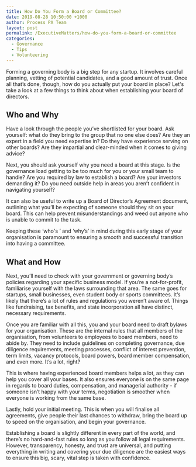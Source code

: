 ```yaml
---
title: How Do You Form a Board or Committee?
date: 2019-08-28 10:50:00 +1000
author: Process PA Team
layout: post
permalink: /ExecutiveMatters/how-do-you-form-a-board-or-committee
categories:
  - Governance
  - Tips
  - Volunteering
---
```


Forming a governing body is a big step for any startup. It involves careful planning, vetting of potential candidates, and a good amount of trust. Once all that’s done, though, how do you actually put your board in place? Let's take a look at a few things to think about when establishing your board of directors.

## **Who and Why**

Have a look through the people you’ve shortlisted for your board. Ask yourself: what do they bring to the group that no one else does? Are they an expert in a field you need expertise in? Do they have experience serving on other boards? Are they impartial and clear-minded when it comes to giving advice?&nbsp;

Next, you should ask yourself why you need a board at this stage. Is the governance load getting to be too much for you or your small team to handle? Are you required by law to establish a board? Are your investors demanding it? Do you need outside help in areas you aren’t confident in navigating yourself?

It can also be useful to write up a Board of Director’s Agreement document, outlining what you’ll be expecting of someone should they sit on your board. This can help prevent misunderstandings and weed out anyone who is unable to commit to the task.

Keeping these ‘who's ’ and ‘why’s’ in mind during this early stage of your organisation is paramount to ensuring a smooth and successful transition into having a committee.

## **What and How**

Next, you’ll need to check with your government or governing body’s policies regarding your specific business model. If you’re a not-for-profit, familiarise yourself with the laws surrounding that area. The same goes for startups, small businesses, even student body or sports committees. It’s likely that there’s a lot of rules and regulations you weren’t aware of. Things like fundraising, tax benefits, and state incorporation all have distinct, necessary requirements.

Once you are familiar with all this, you and your board need to draft bylaws for your organisation. These are the internal rules that all members of the organisation, from volunteers to employees to board members, need to abide by. They need to include guidelines on completing governance, due diligence requirements, meeting processes, conflict of interest prevention, term limits, vacancy protocols, board powers, board member compensation, and even more. It’s a lot, right?

This is where having experienced board members helps a lot, as they can help you cover all your bases. It also ensures everyone is on the same page in regards to board duties, compensation, and managerial authority - if someone isn’t happy with your terms, negotiation is smoother when everyone is working from the same base.

Lastly, hold your initial meeting. This is when you will finalise all agreements, give people their last chances to withdraw, bring the board up to speed on the organisation, and begin your governance.&nbsp;

Establishing a board is slightly different in every part of the world, and there’s no hard-and-fast rules so long as you follow all legal requirements. However, transparency, honesty, and trust are universal, and putting everything in writing and covering your due diligence are the easiest ways to ensure this big, scary, vital step is taken with confidence.